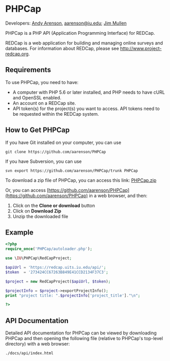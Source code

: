 PHPCap
==========================================================================

Developers: [Andy Arenson](https://github.com/aarenson), aarenson@iu.edu; [Jim Mullen](https://github.com/mullen2)

PHPCap is a PHP API (Application Programming Interface) for REDCap.

REDCap is a web application for building and managing online surveys and databases. For information about REDCap, please see http://www.project-redcap.org.

Requirements
--------------------------
To use PHPCap, you need to have:
* A computer with PHP 5.6 or later installed, and PHP needs to have cURL and OpenSSL enabled.
* An account on a REDCap site.
* API token(s) for the project(s) you want to access. API tokens need to be requested within the REDCap system.

How to Get PHPCap
--------------------------
If you have Git installed on your computer, you can use

    git clone https://github.com/aarenson/PHPCap

If you have Subversion, you can use

    svn export https://github.com/aarenson/PHPCap/trunk PHPCap

To download a zip file of PHPCap, you can access this link: <a href="https://github.com/aarenson/PHPCap/archive/master.zip" download="PHPCap.zip">PHPCap.zip</a>

Or, you can access [https://github.com/aarenson/PHPCap](https://github.com/aarenson/PHPCap) in a web browser, and then:    
1. Click on the __Clone or download__ button
2. Click on __Download Zip__
3. Unzip the downloaded file  

Example
--------------------------

```php
<?php
require_once('PHPCap/autoloader.php');

use \IU\PHPCap\RedCapProject;

$apiUrl = 'https://redcap.uits.iu.edu/api/';
$token  = '273424CC67263B849E41CCD2134F37C3';

$project = new RedCapProject($apiUrl, $token);

$projectInfo = $project->exportProjectInfo();
print "project title: ".$projectInfo['project_title']."\n";

?>
```


API Documentation
----------------------------
Detailed API documentation for PHPCap can be viewed by downloading PHPCap and then
opening the following file (relative to PHPCap's top-level directory) with a web browser:

    ./docs/api/index.html
